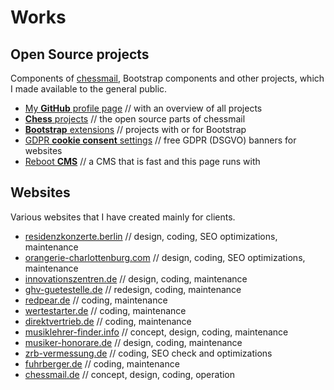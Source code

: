 # Works

## Open Source projects

Components of [chessmail](https://www.chessmail.de), Bootstrap components and other projects, which I made available to the general public.

- [My **GitHub** profile page](https://github.com/shaack) // with an overview of all projects
- [**Chess** projects](https://github.com/shaack?tab=repositories&q=chess&type=&language=&sort=stargazers) // the open source parts of chessmail
- [**Bootstrap** extensions](https://github.com/shaack?tab=repositories&q=bootstrap&type=&language=&sort=stargazers) // projects with or for Bootstrap
- [GDPR **cookie consent** settings](https://github.com/shaack?tab=repositories&q=cookie-consent&type=&language=&sort=stargazers) // free GDPR (DSGVO) banners for websites
- [Reboot **CMS**](https://github.com/shaack/reboot-cms) // a CMS that is fast and this page runs with

## Websites

Various websites that I have created mainly for clients.

- [residenzkonzerte.berlin](https://residenzkonzerte.berlin) // design, coding, SEO optimizations, maintenance
- [orangerie-charlottenburg.com](https://orangerie-charlottenburg.com) // design, coding, SEO optimizations, maintenance
- [innovationszentren.de](https://innovationszentren.de) // design, coding, maintenance
- [ghv-guetestelle.de](https://www.ghv-guetestelle.de) // redesign, coding, maintenance
- [redpear.de](https://redpear.de) // coding, maintenance
- [wertestarter.de](https://wertestarter.de) // coding, maintenance
- [direktvertrieb.de](https://direktvertrieb.de) // coding, maintenance
- [musiklehrer-finder.info](https://musiklehrer-finder.info) // concept, design, coding, maintenance
- [musiker-honorare.de](https://musiker-honorare.de) // design, coding, maintenance
- [zrb-vermessung.de](https://zrb-vermessung.de) // coding, SEO check and optimizations
- [fuhrberger.de](https://fuhrberger.de) // coding, maintenance
- [chessmail.de](https://www.chessmail.de) // concept, design, coding, operation